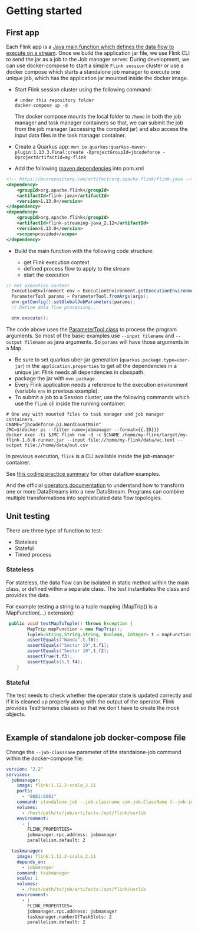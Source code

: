 # Getting started

## First app

Each Flink app is a [Java main function which defines the data flow to execute on a stream](https://ci.apache.org/projects/flink/flink-docs-release-1.13/dev/datastream_api.html#anatomy-of-a-flink-program). 
Once we build the application jar file, we use Flink CLI to send the jar as a job to the Job manager server. 
During development, we can use docker-compose to start a simple `Flink session` cluster or use a docker compose which
 starts a standalone job manager to execute one unique job, which has the application jar mounted inside the docker image.

* Start Flink session cluster using the following command: 

  ```shell
  # under this repository folder
  docker-compose up -d
  ```

  The docker compose mounts the local folder to `/home` in both the job manager and task manager containers 
so that, we can submit the job from the job manager (accessing the compiled jar) and also access the input data files in the task manager container.

* Create a Quarkus app: `mvn io.quarkus:quarkus-maven-plugin:1.13.3.Final:create -DprojectGroupId=jbcodeforce -DprojectArtifactId=my-flink`

* Add the following [maven dependencies](https://mvnrepository.com/artifact/org.apache.flink) into pom.xml

```xml
<!-- https://mvnrepository.com/artifact/org.apache.flink/flink-java -->
<dependency>
    <groupId>org.apache.flink</groupId>
    <artifactId>flink-java</artifactId>
    <version>1.13.0</version>
</dependency>
<dependency>
    <groupId>org.apache.flink</groupId>
    <artifactId>flink-streaming-java_2.12</artifactId>
    <version>1.13.0</version>
    <scope>provided</scope>
</dependency>
```

* Build the main function with the following code structure:

    * get Flink execution context
    * defined process flow to apply to the stream
    * start the execution

```java
// Get execution context
  ExecutionEnvironment env = ExecutionEnvironment.getExecutionEnvironment();
  ParameterTool params = ParameterTool.fromArgs(args);
  env.getConfig().setGlobalJobParameters(params);
  // Define data flow processing...

  env.execute();
```

The code above uses the [ParameterTool  class](https://ci.apache.org/projects/flink/flink-docs-stable/api/java/org/apache/flink/api/java/utils/ParameterTool.html) to process the program arguments. 
So most of the basic examples use `--input filename` and `--output filename` as java arguments. So `params` will have those arguments in a Map. 

* Be sure to set quarkus uber-jar generation (`quarkus.package.type=uber-jar`) in the `application.properties` to get all the dependencies in a unique jar: Flink needs all dependencies in classpath.
* package the jar with `mvn package`
* Every Flink application needs a reference to the execution environment (variable `env` in previous example). 
* To submit a job to a Session cluster, use the following commands which use the `flink` cli inside the running container:

```shell
# One way with mounted files to task manager and job manager containers.
CNAME="jbcodeforce.p1.WordCountMain"
JMC=$(docker ps --filter name=jobmanager --format={{.ID}})
docker exec -ti $JMC flink run -d -c $CNAME /home/my-flink/target/my-flink-1.0.0-runner.jar --input file://home/my-flink/data/wc.text --output file://home/data/out.csv 
```

In previous execution, `flink` is a CLI available inside the job-manager container.

See [this coding practice summary](#programming.md) for other dataflow examples.

And the official [operators documentation](https://ci.apache.org/projects/flink/flink-docs-stable/dev/stream/operators/) to understand 
how to transform one or more DataStreams into a new DataStream. Programs can combine multiple transformations into sophisticated 
data flow topologies.

## Unit testing

There are three type of function to test:

* Stateless
* Stateful
* Timed process

### Stateless

For stateless, the data flow can be isolated in static method within the main class, 
or defined within a separate class. The test instantiates the class and provides the data.

For example testing a string to a tuple mapping (MapTrip() is a MapFunction(...) extension):

```java
 public void testMapToTuple() throws Exception {
        MapTrip mapFunction = new MapTrip();
        Tuple5<String,String,String, Boolean, Integer> t = mapFunction.map("id_4214,PB7526,Sedan,Wanda,yes,Sector 19,Sector 10,5");
        assertEquals("Wanda",t.f0);
        assertEquals("Sector 19",t.f1);
        assertEquals("Sector 10",t.f2);
        assertTrue(t.f3);
        assertEquals(5,t.f4);
    }
```

### Stateful

The test needs to check whether the operator state is updated correctly and if it is cleaned up properly
 along with the output of the operator.
Flink provides TestHarness classes so that we don’t have to create the mock objects.

```java
```

## Example of standalone job docker-compose file

Change the `--job-classname` parameter of the standalone-job command within the docker-compose file:

```yaml
version: "2.2"
services:
  jobmanager:
    image: flink:1.12.2-scala_2.11
    ports:
      - "8081:8081"
    command: standalone-job --job-classname com.job.ClassName [--job-id <job id>] [--fromSavepoint /path/to/savepoint [--allowNonRestoredState]] [job arguments]
    volumes:
      - /host/path/to/job/artifacts:/opt/flink/usrlib
    environment:
      - |
        FLINK_PROPERTIES=
        jobmanager.rpc.address: jobmanager
        parallelism.default: 2

  taskmanager:
    image: flink:1.12.2-scala_2.11
    depends_on:
      - jobmanager
    command: taskmanager
    scale: 1
    volumes:
      - /host/path/to/job/artifacts:/opt/flink/usrlib
    environment:
      - |
        FLINK_PROPERTIES=
        jobmanager.rpc.address: jobmanager
        taskmanager.numberOfTaskSlots: 2
        parallelism.default: 2
```
